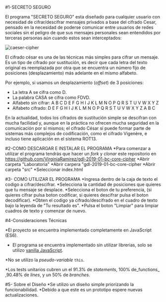 #1-SECRETO SEGURO

El programa "SECRETO SEGURO" esta diseñado para cualquier usuario con necesidad de cifrar/descifrar mensajes privados a base del cifrado Cesar, pensado en la necesidad de poderse comunicar entre usuarios de redes sociales sin el peligro de que sus mensajes personales sean entendidos por terceras personas aún cuando estos sean interceptados:

![caeser-cipher](https://upload.wikimedia.org/wikipedia/commons/thumb/2/2b/Caesar3.svg/2000px-Caesar3.svg.png)

El cifrado césar es una de las técnicas más simples para cifrar un mensaje. Es
un tipo de cifrado por sustitución, es decir que cada letra del texto original
es reemplazada por otra que se encuentra un número fijo de posiciones
(desplazamiento) más adelante en el mismo alfabeto.

Por ejemplo, si usamos un desplazamiento (_offset_) de 3 posiciones:

* La letra A se cifra como D.
* La palabra CASA se cifra como FDVD.
* Alfabeto sin cifrar: A B C D E F G H I J K L M N O P Q R S T U V W X Y Z
* Alfabeto cifrado: D E F G H I J K L M N O P Q R S T U V W X Y Z A B C

En la actualidad, todos los cifrados de sustitución simple se descifran con
mucha facilidad y, aunque en la práctica no ofrecen mucha seguridad en la
comunicación por sí mismos; el cifrado César sí puede formar parte de sistemas
más complejos de codificación, como el cifrado Vigenère, e incluso tiene
aplicación en el sistema ROT13.

#2-COMO DESCARGAR E INSTALAR EL PROGRAMA
*Para comenzar a utilizar el programa tendrás que hacer un _fork_ y _clonar_ este
repositorio en https://github.com/VirginiaRamirez/gdl-2019-01-bc-core-cipher 
*Abrir carpeta "Laboratoria"
*Abrir carpera "gdl-2019-01-bc-core-cipher
*Abrir carpeta "src"
*Seleccionar index.html

#3- COMO UTILIZAR EL PROGRAMA
*Ingresa dentro de la caja de texto el codigo a cifrar/descifrar.
*Selecciona la cantidad de posiciones que quieres que tu mensaje se desplace.
*Selecciona el boton de tu preferencia, (si quieres cifrar pulsa boton codificar, si quieres descifrar pulsa el boton decodificar).
*Obten el codigo ya cifrado/descifrado en el cuadro de texto bajo la leyenda de "Tu resultado es".
*Pulsa el boton "Limpiar" para limpiar cuadros de texto y comenzar de nuevo.

#4-Consideraciones Técnicas

*El proyecto se encuentra implementado completamente en JavaScript
(ES6).
* El programa se encuentra implementado sin utilizar librerias, solo se utilizo [vanilla JavaScript](https://medium.com/laboratoria-how-to/vanillajs-vs-jquery-31e623bbd46e).

*No se utilizo la _pseudo-variable_ `this`.

*Los tests unitarios cubren un el 91.3% de _statements_, 100% de_functions_ 
,90.48% de _lines_, y un  50% de _branches_.

#5- Sobre el Diseño
*Se utilizo un diseño simple priorizando la funcionabilidad.
*Debido a que este es un prototipo espere nuevas actualizaciones. 
